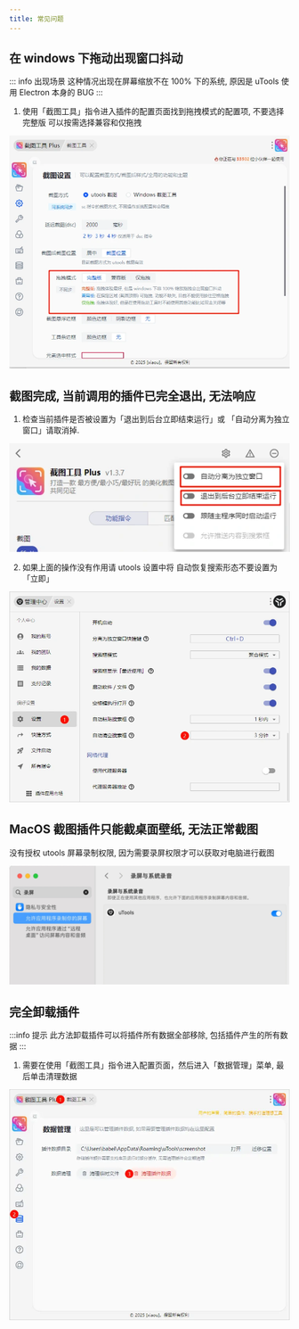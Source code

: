 ```yaml
---
title: 常见问题
---
```


## 在 windows 下拖动出现窗口抖动
::: info 出现场景
这种情况出现在屏幕缩放不在 100% 下的系统, 原因是 uTools 使用 Electron 本身的 BUG
:::

1. 使用「截图工具」指令进入插件的配置页面找到拖拽模式的配置项, 不要选择 完整版 可以按需选择兼容和仅拖拽

![](./image/qa-04.webp)



## 截图完成, 当前调用的插件已完全退出, 无法响应

1. 检查当前插件是否被设置为「退出到后台立即结束运行」或 「自动分离为独立窗口」请取消掉.

![](./image/qa-01.webp)

2. 如果上面的操作没有作用请 utools 设置中将 自动恢复搜索形态不要设置为「立即」

![](./image/qa-02.webp)

## MacOS 截图插件只能截桌面壁纸, 无法正常截图

没有授权 utools 屏幕录制权限, 因为需要录屏权限才可以获取对电脑进行截图

![](./image/qa-05.webp)

## 完全卸载插件
:::info 提示
此方法卸载插件可以将插件所有数据全部移除, 包括插件产生的所有数据
:::

1. 需要在使用「截图工具」指令进入配置页面，然后进入「数据管理」菜单, 最后单击清理数据

![](./image/qa-03.webp)

